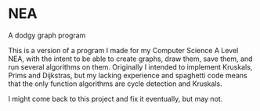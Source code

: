 # NEA
A dodgy graph program

This is a version of a program I made for my Computer Science A Level NEA, with the intent to be able to create graphs, draw them, save them, and run
several algorithms on them. Originally I intended to implement Kruskals, Prims and Dijkstras, but my lacking experience and spaghetti code means that
the only function algorithms are cycle detection and Kruskals.

I might come back to this project and fix it eventually, but may not.

